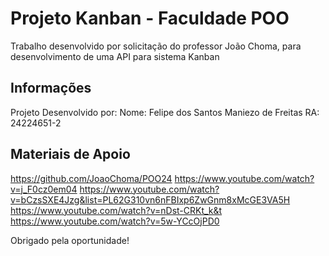# Projeto Kanban - Faculdade POO

Trabalho desenvolvido por solicitação do professor João Choma, para desenvolvimento de uma API para sistema Kanban

## Informações

Projeto Desenvolvido por:
Nome: Felipe dos Santos Maniezo de Freitas
RA: 24224651-2

## Materiais de Apoio

https://github.com/JoaoChoma/POO24
https://www.youtube.com/watch?v=j_F0cz0em04
https://www.youtube.com/watch?v=bCzsSXE4Jzg&list=PL62G310vn6nFBIxp6ZwGnm8xMcGE3VA5H
https://www.youtube.com/watch?v=nDst-CRKt_k&t
https://www.youtube.com/watch?v=5w-YCcOjPD0

Obrigado pela oportunidade!
